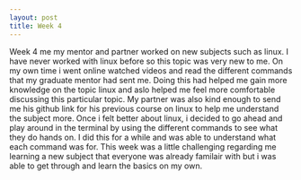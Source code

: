 ```yaml
---
layout: post
title: Week 4
---
```


Week 4 me my mentor and partner worked on new subjects such as linux. I have never worked with linux before so this topic was very new to me. On my own time i went online watched videos and read the different commands that my graduate mentor had sent me. Doing this had helped me gain more knowledge on the topic linux and aslo helped me feel more comfortable discussing this particular topic. My partner was also kind enough to send me his github link for his previous course on linux to help me understand the subject more. Once i felt better about linux, i decided to go ahead and play around in the terminal by using the different commands to see what they do hands on. I did this for a while and was able to understand what each command was for. This week was a little challenging regarding me learning a new subject that everyone was already familair with but i was able to get through and learn the basics on my own.

